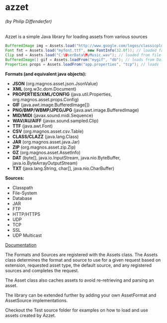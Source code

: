 <h1>azzet</h1>
<h6>(by Philip Diffenderfer)</h6>

Azzet is a simple Java library for loading assets from various sources

```java
BufferedImage img = Assets.load("http://www.google.com/logos/classicplus.png"); // loaded from website
Font fnt = Assets.load("myfont.ttf", new FontInfo(32.0f)); // loaded from classpath
Clip snd = Assets.load("C:\UserData\MyMusic.wav"); // loaded from file-system
BufferedImage[] gif = Assets.loadFrom("mygif", "db"); // loads from DatabaseSource saved as "db"
Properties props = Assets.loadFrom("app.properties", "tcp"); // loads from TcpSource saved as "tcp"
```

<b>Formats (and equivalent java objects):</b>
- <b>JSON</b> (org.magnos.asset.json.JsonValue)
- <b>XML</b> (org.w3c.dom.Document)
- <b>PROPERTIES/XML/CONFIG</b> (java.util.Properties, org.magnos.asset.props.Config)
- <b>GIF</b> (java.awt.image.BufferedImage[])
- <b>PNG/BMP/WBMP/JPEG/JPG</b> (java.awt.image.BufferedImage)
- <b>MID/MIDI</b> (javax.sound.midi.Sequence)
- <b>WAV/AU/AIFF</b> (javax.sound.sampled.Clip)
- <b>TTF</b> (java.awt.Font)
- <b>CSV</b> (org.magnos.asset.csv.Table)
- <b>CLASS/CLAZZ</b> (java.lang.Class)
- <b>JAR</b> (org.magnos.asset.java.Jar)
- <b>ZIP</b> (org.magnos.asset.zip.Zip)
- <b>GZ</b> (org.magnos.asset.AssetInfo)
- <b>DAT</b> (byte[], java.io.InputStream, java.nio.ByteBuffer, java.io.ByteArrayOutputStream)
- <b>TXT</b> (java.lang.String, char[], java.nio.CharBuffer)

<b>Sources:</b>
- Classpath
- File-System
- Database
- JAR
- FTP
- HTTP/HTTPS
- UDP
- TCP
- SSL
- UDP Multicast 

[Documentation](http://clickermonkey.github.com/azzet/)

The Formats and Sources are registered with the Assets class. The Assets class determines the format and source to use for a given request based on extension, requested asset type, the default source, and any registered sources and completes the request. 

The Asset class also caches assets to avoid re-retrieving and parsing an asset.

The library can be extended further by adding your own AssetFormat and AssetSource implementations.

Checkout the Test source folder for examples on how to load and use assets created by Azzet.
